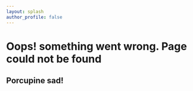 ```yaml
---
layout: splash
author_profile: false
---
```



# Oops! something went wrong. Page could not be found

## Porcupine sad!
